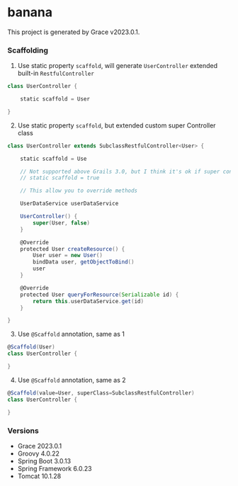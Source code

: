 # banana

This project is generated by Grace v2023.0.1.

### Scaffolding

1. Use static property `scaffold`, will generate `UserController` extended built-in `RestfulController`

```groovy
class UserController {

    static scaffold = User

}
```

2. Use static property `scaffold`, but extended custom super Controller class

```groovy
class UserController extends SubclassRestfulController<User> {

    static scaffold = Use

    // Not supported above Grails 3.0, but I think it's ok if super controller use generic of Domain Class
    // static scaffold = true

    // This allow you to override methods

    UserDataService userDataService

    UserController() {
        super(User, false)
    }

    @Override
    protected User createResource() {
        User user = new User()
        bindData user, getObjectToBind()
        user
    }

    @Override
    protected User queryForResource(Serializable id) {
        return this.userDataService.get(id)
    }

}
```

3. Use `@Scaffold` annotation, same as 1

```groovy
@Scaffold(User)
class UserController {

}
```

4. Use `@Scaffold` annotation, same as 2

```groovy
@Scaffold(value=User, superClass=SubclassRestfulController)
class UserController {

}
```


### Versions

* Grace 2023.0.1
* Groovy 4.0.22
* Spring Boot 3.0.13
* Spring Framework 6.0.23
* Tomcat 10.1.28
